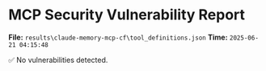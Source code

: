# MCP Security Vulnerability Report
**File:** `results\claude-memory-mcp-cf\tool_definitions.json`
**Time:** `2025-06-21 04:15:48`

✅ No vulnerabilities detected.